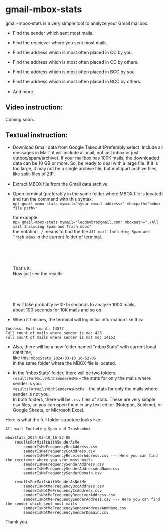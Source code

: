 # gmail-mbox-stats

gmail-mbox-stats is a very simple tool to analyze your Gmail mailbox.

- Find the sender which sent most mails.
- Find the receiever where you sent most mails.

- Find the address which is most often placed in CC by you.
- Find the address which is most often placed in CC by others.

- Find the address which is most often placed in BCC by you.
- Find the address which is most often placed in BCC by others.

- And more.

## Video instruction:

Coming soon...

## Textual instruction:

- Download Gmail data from Google Takeout (Preferably select 'Include all messages in Mail', it will include all mail, not just inbox or just outbox/spam/archive). If your mailbox has 100K mails, the downloaded data can be 10 GB or more. So, be ready to deal with a large file. If it is too large, it may not be a single archive file, but multipart archive files, like split-files of ZIP.

- Extract MBOX file from the Gmail data archive.

- Open terminal (preferably in the same folder where MBOX file is located) and run the command with this syntax:<br />
  `npx gmail-mbox-stats mymail="<your email address>" mboxpath="<mbox file path>"`

  for example:<br />
  `npx gmail-mbox-stats mymail="leodevbro@gmail.com" mboxpath="./All mail Including Spam and Trash.mbox"`<br />
  the notation `./` means to find the file `All mail Including Spam and Trash.mbox` in the current folder of terminal.

  <br />
  <br />
  <br />
  <br />
  That's it.<br />
  Now just see the results:
  <br />
  <br />
  <br />
  <br />
  <br />

  It will take probably 5-10-15 seconds to analyze 1000 mails,<br />
  about 100 seconds for 10K mails and so on.<br />

- When it finishes, the terminal will log initial information like this:

```
Success. Full count: 14577
Full count of mails where sender is me: 425
Full count of mails where sender is not me: 14152
```

- Also, there will be a new folder named "mboxStats" with current local datetime, <br />
  like this: `mboxStats_2024-03-10_16-52-06`<br />
  in the same folder where the MBOX file is located.<br />

- In the 'mboxStats' folder, there will be two folders:<br />
  `resultsForMailsWithSenderAsMe` - the stats for only the mails where sender is you.<br />
  `resultsForMailsWithSenderAsNotMe` - the stats for only the mails where sender is not you.<br />
  In both folders, there will be `.csv` files of stats. These are very simple csv files, so you can open them in any text editor (Notepad, Sublime), or Google Sheets, or Microsoft Excel.

Here is what the full folder structure looks like:
```
All mail Including Spam and Trash.mbox

mboxStats_2024-03-10_16-52-06
    resultsForMailsWithSenderAsMe
        senderIsMeFrequencyBccAddress.csv
        senderIsMeFrequencyCcAddress.csv
        senderIsMeFrequencyReceiverAddress.csv --- Here you can find the receiever where you sent most mails
        senderIsMeFrequencySenderAddress.csv
        senderIsMeFrequencySenderAddressAndName.csv
        senderIsMeFrequencySenderDomain.csv

    resultsForMailsWithSenderAsNotMe
        senderIsNotMeFrequencyBccAddress.csv
        senderIsNotMeFrequencyCcAddress.csv
        senderIsNotMeFrequencyReceiverAddress.csv
        senderIsNotMeFrequencySenderAddress.csv --- Here you can find the sender which sent most mails
        senderIsNotMeFrequencySenderAddressAndName.csv
        senderIsNotMeFrequencySenderDomain.csv

```

Thank you.
